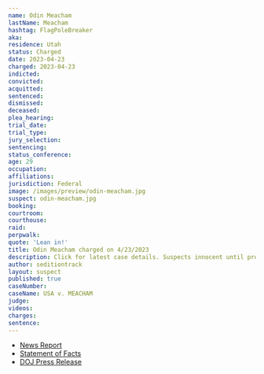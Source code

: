 ```yaml
---
name: Odin Meacham
lastName: Meacham
hashtag: FlagPoleBreaker
aka:
residence: Utah
status: Charged
date: 2023-04-23
charged: 2023-04-23
indicted:
convicted:
acquitted:
sentenced:
dismissed:
deceased:
plea_hearing:
trial_date:
trial_type:
jury_selection:
sentencing:
status_conference:
age: 29
occupation:
affiliations:
jurisdiction: Federal
image: /images/preview/odin-meacham.jpg
suspect: odin-meacham.jpg
booking:
courtroom:
courthouse:
raid:
perpwalk:
quote: 'Lean in!'
title: Odin Meacham charged on 4/23/2023
description: Click for latest case details. Suspects innocent until proven guilty.
author: seditiontrack
layout: suspect
published: true
caseNumber: 
caseName: USA v. MEACHAM
judge:
videos:
charges:
sentence:
---
```

- [News Report](https://www.sltrib.com/news/2023/05/17/utahn-charged-with-attacking/)
- [Statement of Facts](https://storage.courtlistener.com/recap/gov.uscourts.dcd.255158/gov.uscourts.dcd.255158.1.1.pdf)
- [DOJ Press Release](https://www.justice.gov/usao-dc/pr/utah-man-arrested-felony-charges-actions-during-jan-6-capitol-breach)
